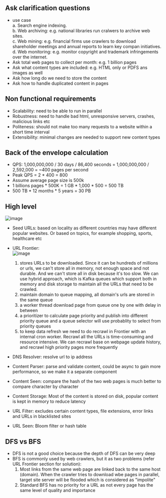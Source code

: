 ## Ask clarification questions
* use case  
  a. Search engine indexing.  
  b. Web archiving: e.g. national libraries run cralwers to archive web sites.  
  c. Web mining: e.g. financial firms use crawlers to download shareholder meetings and annual reports to learn key compan initiatives.  
  d. Web monitoring: e.g. monitor copyright and trademark infringements over the internet.  
* Ask total web pages to collect per month: e.g. 1 billion pages
* Ask what content types are included: e.g. HTML only or PDFS ans images as well
* Ask how long do we need to store the content
* Ask how to handle duplicated content in pages

## Non functional requirements
* Scalability: need to be able to run in parallel
* Robustness: need to handle bad html, unresponsive servers, crashes, malicious links etc
* Politeness: should not make too many requests to a website within a short time interval
* Extensibility: minimal changes are needed to support new content types

## Back of the envelope calculation
* QPS: 1,000,000,000 / 30 days / 86,400 seconds = 1,000,000,000 / 2,592,000 = ~400 pages per second
* Peak QPS = 2 * 400 = 800
* Assume average page size is 500k
* 1 billions pages * 500K = 1 GB * 1,000 * 500 = 500 TB
* 500 TB * 12 months * 5 years = 30 PB

## High level
![image](https://user-images.githubusercontent.com/68412871/193431435-c5527345-15b0-4fee-859b-6f679f091954.png)

* Seed URLs: based on locality as different countries may have different popular websites. Or based on topics, for example shopping, sports, healthcare etc
* URL Frontier:   
![image](https://user-images.githubusercontent.com/68412871/193436707-9381a360-afed-41ea-a3bf-14a6e23ef78c.png)

  1. stores URLs to be downloaded. Since it can be hundreds of millions or urls, we can't store all in memory, not enough space and not durable. And we can't store all in disk because it's too slow. We can use hybrid approach, which is Kafka queues which support both in memory and disk storage to maintain all the URLs that need to be crawled.
  2. maintain domain to queue mapping, all domain's urls are stored in the same queue
  3. a worker thread download page from queue one by one with delay in between
  4. a prioritizer to calculate page priority and publish into different priority queue and a queue selector will use probablity to select from priority queues
  5. to keep data refresh we need to do recrawl in Frontier with an internal cron worker. Recrawl all the URLs is time-consuming and resource intensive. We can recrawl base on webpage update history, and recrawl high priority pages more frequently

* DNS Resolver: resolve url to ip address
* Content Parser: parse and validate content, could be async to gain more performance, so we make it a separate component
* Content Seen: compare the hash of the two web pages is much better to compare character by character
* Content Storage: Most of the content is stored on disk, popular content is kept in memory to reduce latency
* URL Filter: excludes certain content types, file extensions, error links and URLs in blacklisted sites
* URL Seen: Bloom filter or hash table

## DFS vs BFS
* DFS is not a good choice because the depth of DFS can be very deep
* BFS is commonly used by web crawlers, but it as two problems (refer URL Frontier section for solution):
  1. Most links from the same web page are linked back to the same host (domain). When the crawler tries to download wbe pages in parallel, target site server will be flooded which is considered as "impolite"
  2. Standard BFS has no priority for a URL as not every page has the same level of quality and importance
 

